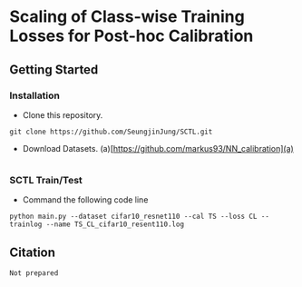 # Scaling of Class-wise Training Losses for Post-hoc Calibration
## Getting Started
### Installation
- Clone this repository.
```
git clone https://github.com/SeungjinJung/SCTL.git
```
- Download Datasets.
(a)[https://github.com/markus93/NN_calibration](a)
```

```
### SCTL Train/Test
- Command the following code line 
```
python main.py --dataset cifar10_resnet110 --cal TS --loss CL --trainlog --name TS_CL_cifar10_resent110.log
```
## Citation
```
Not prepared
```
